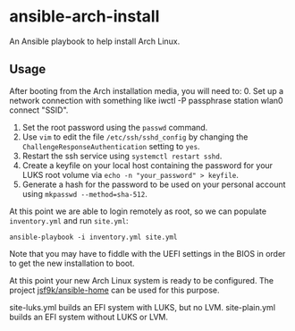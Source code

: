 # ansible-arch-install #

An Ansible playbook to help install Arch Linux.

## Usage ##

After booting from the Arch installation media, you will need to:
0. Set up a network connection with something like
   iwctl -P passphrase station wlan0 connect "SSID".
1. Set the root password using the `passwd` command.
2. Use `vim` to edit the file `/etc/ssh/sshd_config` by changing the
   `ChallengeResponseAuthentication` setting to `yes`.
3. Restart the ssh service using `systemctl restart sshd`.
4. Create a keyfile on your local host containing the password for
   your LUKS root volume via `echo -n "your_password" > keyfile`.
5. Generate a hash for the password to be used on your personal
   account using `mkpasswd --method=sha-512`.

At this point we are able to login remotely as root, so we can
populate `inventory.yml` and run `site.yml`:

```console
ansible-playbook -i inventory.yml site.yml
```

Note that you may have to fiddle with the UEFI settings in the BIOS in
order to get the new installation to boot.

At this point your new Arch Linux system is ready to be configured.
The project
[jsf9k/ansible-home](https://github.com/jsf9k/ansible-home) can be
used for this purpose.

site-luks.yml builds an EFI system with LUKS, but no LVM.
site-plain.yml builds an EFI system without LUKS or LVM.
